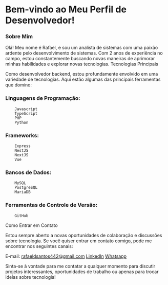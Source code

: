 # Bem-vindo ao Meu Perfil de Desenvolvedor!
### Sobre Mim

Olá! Meu nome é Rafael, e sou um analista de sistemas com uma paixão ardente pelo desenvolvimento de sistemas. Com 2 anos de experiência no campo, estou constantemente buscando novas maneiras de aprimorar minhas habilidades e explorar novas tecnologias.
Tecnologias Principais

Como desenvolvedor backend, estou profundamente envolvido em uma variedade de tecnologias. Aqui estão algumas das principais ferramentas que domino:

  ###  Linguagens de Programação:
        Javascript 
        TypeScript
        PHP
        Python

  ###  Frameworks:
        Express
        NestJS
        NextJS
        Vue

  ### Bancos de Dados:
        MySQL
        PostgreSQL
        MariaDB

   ### Ferramentas de Controle de Versão:
        GitHub


Como Entrar em Contato

Estou sempre aberto a novas oportunidades de colaboração e discussões sobre tecnologia. Se você quiser entrar em contato comigo, pode me encontrar nos seguintes canais:

E-mail: rafaeldsantos442@gmail.com
[LinkedIn](https://www.linkedin.com/in/rafael-santos-batista-b81058238/)
[Whatsapp](https://wa.me/5548988228714)

Sinta-se à vontade para me contatar a qualquer momento para discutir projetos interessantes, oportunidades de trabalho ou apenas para trocar ideias sobre tecnologia!
